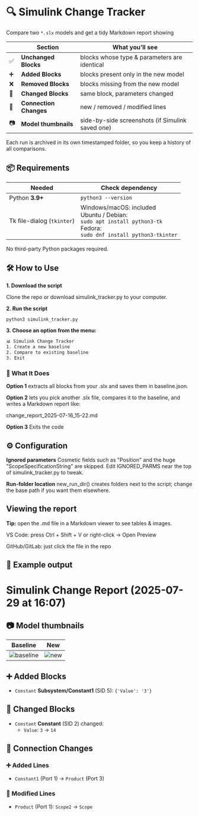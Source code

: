 # 🔍 Simulink Change Tracker

Compare two `*.slx` models and get a tidy Markdown report showing

|   | Section | What you’ll see |
|---|---------|-----------------|
| ✅ | **Unchanged Blocks** | blocks whose type & parameters are identical |
| ➕ | **Added Blocks** | blocks present only in the new model |
| ❌ | **Removed Blocks** | blocks missing from the new model |
| 🔁 | **Changed Blocks** | same block, parameters changed |
| 🔀 | **Connection Changes** | new / removed / modified lines |
| 📷 | **Model thumbnails** | side-by-side screenshots (if Simulink saved one) |

Each run is archived in its own timestamped folder, so you keep a history of all comparisons.


## 📦 Requirements

| Needed | Check dependency | 
|----|------------|
| Python **3.9+** | `python3 --version` |
| Tk file-dialog (`tkinter`) | Windows/macOS: included<br>Ubuntu / Debian:<br>`sudo apt install python3-tk`<br>Fedora:<br>`sudo dnf install python3-tkinter` |

No third-party Python packages required.

## 🛠️ How to Use

**1. Download the script**

Clone the repo or download simulink_tracker.py to your computer.

**2. Run the script**
  ```bash
  python3 simulink_tracker.py
  ```

**3. Choose an option from the menu:**
  ```bash
  📊 Simulink Change Tracker
  1. Create a new baseline
  2. Compare to existing baseline
  3. Exit
  ```

### 📁 What It Does

**Option 1** extracts all blocks from your .slx and saves them in baseline.json.

**Option 2** lets you pick another .slx file, compares it to the baseline, and writes a Markdown report like:

change_report_2025-07-16_15-22.md

**Option 3** Exits the code


## ⚙️ Configuration
**Ignored parameters**
Cosmetic fields such as "Position" and the huge
"ScopeSpecificationString" are skipped.
Edit IGNORED_PARMS near the top of simulink_tracker.py to tweak.

**Run-folder location**
new_run_dir() creates folders next to the script; change the base path if
you want them elsewhere.

## Viewing the report
**Tip:** open the .md file in a Markdown viewer to see tables & images.

VS Code: press Ctrl + Shift + V or right-click → Open Preview

GitHub/GitLab: just click the file in the repo

## 📝 Example output 
# Simulink Change Report (2025-07-29 at 16:07)

## 📷 Model thumbnails

| Baseline | New |
|----------|-----|
| ![baseline](baseline_thumb.png) | ![new](new_thumb.png) |

## ➕ Added Blocks
- `Constant` **Subsystem/Constant1** (SID 5): `{'Value': '3'}`

## 🔁 Changed Blocks
- `Constant` **Constant** (SID 2) changed:
    - `Value`: `3` → `14`

## 🔀 Connection Changes
### ➕ Added Lines
- `Constant1` (Port 1) → `Product` (Port 3)

### 🔁 Modified Lines
- `Product` (Port 1): `Scope2` → `Scope`

